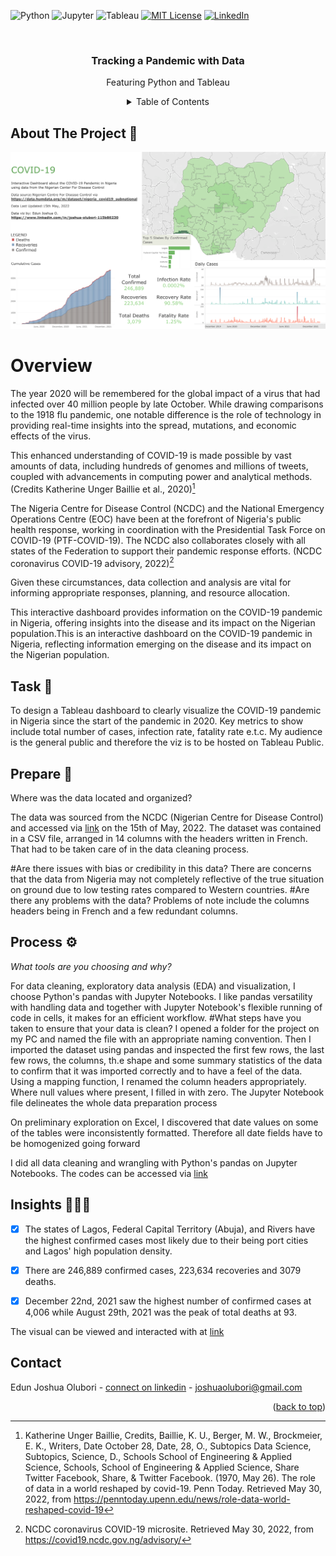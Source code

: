 
<!-- Improved compatibility of back to top link: See: https://github.com/othneildrew/Best-README-Template/pull/73 -->
<a name="readme-top"></a>



![Python](https://img.shields.io/static/v1?style=for-the-badge&message=Python&color=3776AB&logo=Python&logoColor=FFFFFF&label=)
![Jupyter](https://img.shields.io/static/v1?style=for-the-badge&message=Jupyter&color=F37626&logo=Jupyter&logoColor=FFFFFF&label=)
![Tableau](https://img.shields.io/static/v1?style=for-the-badge&message=Tableau&color=E97627&logo=Tableau&logoColor=FFFFFF&label=) 
[![MIT License][license-shield]][license-url]
[![LinkedIn][linkedin-shield]][linkedin-url]

[license-shield]: https://img.shields.io/github/license/othneildrew/Best-README-Template.svg?style=for-the-badge
[license-url]: https://github.com/JoshuaOlubori/UK-Road-Accident-Casualties/blob/f47c7d604613183d31617d101d14ef5c96503f1d/LICENSE.txt
[linkedin-shield]: https://img.shields.io/badge/-LinkedIn-black.svg?style=for-the-badge&logo=linkedin&colorB=555
[linkedin-url]: https://linkedin.com/in/joshua-edun


<!-- PROJECT LOGO -->
<br />
<div align="center">

  <h3 align="center">Tracking a Pandemic with Data</h3>

  <p align="center">
    Featuring Python and Tableau
     <br />



<!-- TABLE OF CONTENTS -->
<details>
  <summary>Table of Contents</summary>
  <ul>
    <li><a href="#overview">Overview</a></li>
        <li><a href="#task">Task</a></li>
        <li> <a href="#prepare">Prepare</a></li>
        <li><a href="#process">Process </a></li>
      <li><a href="#insights">Insights</a></li>
    <li><a href="#contact">Contact</a></li>
  </ul>
</details>


<div align="left">
<!-- ABOUT THE PROJECT -->
  
## About The Project 🍪 

![dashboard](https://github.com/JoshuaOlubori/Covid19-in-Nigeria/blob/a9ec8cbec0e463d4b5758603d9e84ed2cf481120/covid_19_dashboard_tableau.png)


<a name="requirement"/>

# Overview

The year 2020 will be remembered for the global impact of a virus that had infected over 40 million people by late October. While drawing comparisons to the 1918 flu pandemic, one notable difference is the role of technology in providing real-time insights into the spread, mutations, and economic effects of the virus.

This enhanced understanding of COVID-19 is made possible by vast amounts of data, including hundreds of genomes and millions of tweets, coupled with advancements in computing power and analytical methods. (Credits Katherine Unger Baillie et al., 2020)[^1]

The Nigeria Centre for Disease Control (NCDC) and the National Emergency Operations Centre (EOC) have been at the forefront of Nigeria's public health response, working in coordination with the Presidential Task Force on COVID-19 (PTF-COVID-19). The NCDC also collaborates closely with all states of the Federation to support their pandemic response efforts. (NCDC coronavirus COVID-19 advisory, 2022)[^2]

Given these circumstances, data collection and analysis are vital for informing appropriate responses, planning, and resource allocation.

This interactive dashboard provides information on the COVID-19 pandemic in Nigeria, offering insights into the disease and its impact on the Nigerian population.This is an interactive dashboard on the COVID-19 pandemic in Nigeria, reflecting information emerging on the disease and its impact on the Nigerian population.


<!-- -->
  <a name="task"/>
  
## Task 📌

To design a Tableau dashboard to clearly visualize the COVID-19 pandemic in Nigeria since the start of the pandemic in 2020. Key metrics to show include total number of cases, infection rate, fatality rate e.t.c.
My audience is the general public and therefore the viz is to be hosted on Tableau Public.
  
<a name="prepare"/>
  
## Prepare 🧹
Where was the data located and organized?

The data was sourced from the NCDC (Nigerian Centre for Disease Control) and accessed via [link](https://data.humdata.org/m/dataset/nigeria_covid19_subnational) on the 15th of May, 2022.
The dataset was contained in a CSV file, arranged in 14 columns with the headers written in French. That had to be taken care of in the data cleaning process.

#Are there issues with bias or credibility in this data?
There are concerns that the data from Nigeria may not completely reflective of the true situation on ground due to low testing rates compared to Western countries.
#Are there any problems with the data?
Problems of note include the columns headers being in French and a few redundant columns.

  <a name="process"/>
  
## Process ⚙️

_What tools are you choosing and why?_

For data cleaning, exploratory data analysis (EDA) and visualization, I choose Python's pandas with Jupyter Notebooks. I like pandas versatility with handling data and together with Jupyter Notebook's flexible running of code in cells, it makes for an efficient workflow.
#What steps have you taken to ensure that your data is clean?
I opened a folder for the project on my PC and named the file with an appropriate naming convention.
Then I imported the dataset using pandas and inspected the first few rows, the last few rows, the columns, th.e shape and some summary statistics of the data to confirm that it was imported correctly and to have a feel of the data.
Using a mapping function, I renamed the column headers appropriately. Where null values where present, I filled in with zero. The Jupyter Notebook file delineates the whole data preparation process

On preliminary exploration on Excel, I discovered that date values on some of the tables were inconsistently formatted. Therefore all date fields have to be homogenized going forward

I did all data cleaning and wrangling with Python's pandas on Jupyter Notebooks.
The codes can be accessed via [link](https://github.com/JoshuaOlubori/Data-Science-Analytics-Portfolio-Projects/blob/main/Covid_19_in_Nigeria/nga_covid19.ipynb)


  <a name="insights"/>
  
## Insights 🕵🏽‍♂️
- [x] The states of Lagos, Federal Capital Territory (Abuja), and Rivers have the highest confirmed cases most likely due to their being port cities and Lagos' high population density.
  
- [x] There are 246,889 confirmed cases, 223,634 recoveries and 3079 deaths.
  
- [x] December 22nd, 2021 saw the highest number of confirmed cases at 4,006 while August 29th, 2021 was the peak of total deaths at 93.
  
The visual can be viewed and interacted with at [link](https://public.tableau.com/views/Covid-19InNigeria/Dashboard?:language=en-GB&publish=yes&:display_count=n&:origin=viz_share_link)

<!-- CONTACT  ☎️ -->

  <a name="contact"/>
  
## Contact

Edun Joshua Olubori - [connect on linkedin](https://www.linkedin.com/in/joshua-edun) - joshuaolubori@gmail.com

<p align="right">(<a href="#readme-top">back to top</a>)</p>


[^1]: Katherine Unger Baillie, Credits, Baillie, K. U., Berger, M. W., Brockmeier, E. K., Writers, Date October 28, Date, 28, O., Subtopics Data Science, Subtopics, Science, D., Schools School of Engineering & Applied Science, Schools, School of Engineering & Applied Science, Share Twitter Facebook, Share, & Twitter Facebook. (1970, May 26). The role of data in a world reshaped by covid-19. Penn Today. Retrieved May 30, 2022, from https://penntoday.upenn.edu/news/role-data-world-reshaped-covid-19

[^2]: NCDC coronavirus COVID-19 microsite. Retrieved May 30, 2022, from https://covid19.ncdc.gov.ng/advisory/



